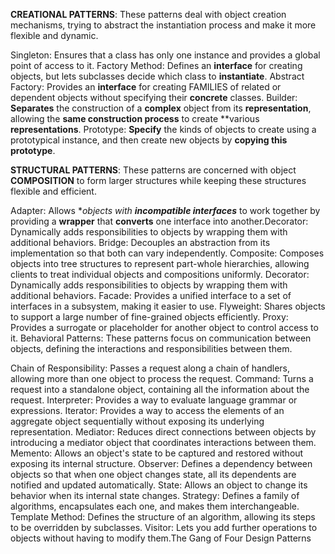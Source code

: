 **CREATIONAL PATTERNS**:
These patterns deal with object creation mechanisms, trying to abstract the instantiation process and make it more flexible and dynamic.

Singleton: Ensures that a class has only one instance and provides a global point of access to it.
Factory Method: Defines an **interface** for creating objects, but lets subclasses decide which class to **instantiate**.
Abstract Factory: Provides an **interface** for creating FAMILIES of related or dependent objects without specifying their **concrete** classes.
Builder: **Separates** the construction of a **complex** object from its **representation**, allowing the **same construction process** to create **various **representations**.
Prototype: **Specify** the kinds of objects to create using a prototypical instance, and then create new objects by **copying this prototype**.

**STRUCTURAL PATTERNS**:
These patterns are concerned with object **COMPOSITION** to form larger structures while keeping these structures flexible and efficient.

Adapter: Allows **objects with **incompatible interfaces*** to work together by providing a **wrapper** that **converts** one interface into another.Decorator: Dynamically adds responsibilities to objects by wrapping them with additional behaviors.
Bridge: Decouples an abstraction from its implementation so that both can vary independently.
Composite: Composes objects into tree structures to represent part-whole hierarchies, allowing clients to treat individual objects and compositions uniformly.
Decorator: Dynamically adds responsibilities to objects by wrapping them with additional behaviors.
Facade: Provides a unified interface to a set of interfaces in a subsystem, making it easier to use.
Flyweight: Shares objects to support a large number of fine-grained objects efficiently.
Proxy: Provides a surrogate or placeholder for another object to control access to it.
Behavioral Patterns:
These patterns focus on communication between objects, defining the interactions and responsibilities between them.

Chain of Responsibility: Passes a request along a chain of handlers, allowing more than one object to process the request.
Command: Turns a request into a standalone object, containing all the information about the request.
Interpreter: Provides a way to evaluate language grammar or expressions.
Iterator: Provides a way to access the elements of an aggregate object sequentially without exposing its underlying representation.
Mediator: Reduces direct connections between objects by introducing a mediator object that coordinates interactions between them.
Memento: Allows an object's state to be captured and restored without exposing its internal structure.
Observer: Defines a dependency between objects so that when one object changes state, all its dependents are notified and updated automatically.
State: Allows an object to change its behavior when its internal state changes.
Strategy: Defines a family of algorithms, encapsulates each one, and makes them interchangeable.
Template Method: Defines the structure of an algorithm, allowing its steps to be overridden by subclasses.
Visitor: Lets you add further operations to objects without having to modify them.The Gang of Four Design Patterns
